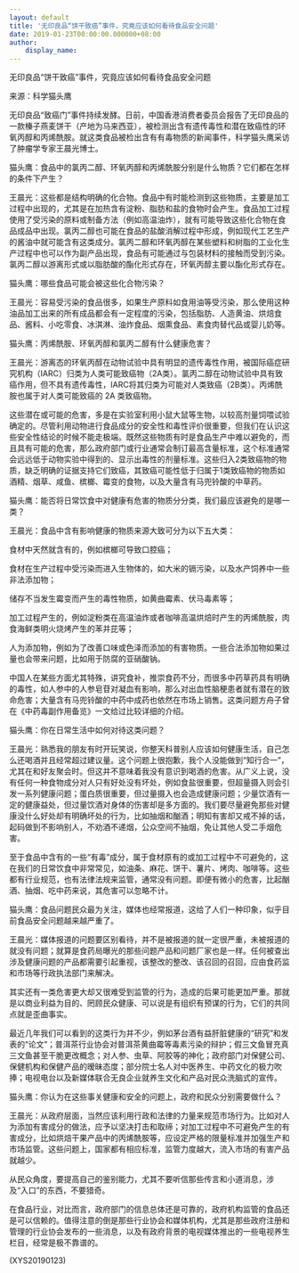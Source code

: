 ```yaml
---
layout: default
title: '无印良品“饼干致癌”事件，究竟应该如何看待食品安全问题'
date: 2019-01-23T00:00:00.000000+08:00
author:
    display_name: 
---
```


无印良品“饼干致癌”事件，究竟应该如何看待食品安全问题

来源：科学猫头鹰

无印良品“致癌门”事件持续发酵。日前，中国香港消费者委员会报告了无印良品的一款榛子燕麦饼干（产地为马来西亚），被检测出含有遗传毒性和潜在致癌性的环氧丙醇和丙烯酰胺。就这类食品被检出含有有毒物质的新闻事件，科学猫头鹰采访了肿瘤学专家王晨光博士。

猫头鹰：食品中的氯丙二醇、环氧丙醇和丙烯酰胺分别是什么物质？它们都在怎样的条件下产生？

王晨光：这些都是结构明确的化合物。食品中有时能检测到这些物质，主要是加工过程中出现的，尤其是在加热含有淀粉、脂肪和盐的食物时会产生。食品加工过程使用了受污染的原料或制备方法（例如高温油炸），就有可能导致这些化合物在食品成品中出现。氯丙二醇也可能在食品的盐酸消解过程中形成，例如现代工艺生产的酱油中就可能含有这类成分。氯丙二醇和环氧丙醇在某些塑料和树脂的工业化生产过程中也可以作为副产品出现，食品有可能通过与包装材料的接触而受到污染。氯丙二醇以游离形式或以脂肪酸的酯化形式存在，环氧丙醇主要以酯化形式存在。

猫头鹰：哪些食品可能会被这些化合物污染？

王晨光：容易受污染的食品很多，如果生产原料如食用油等受污染，那么使用这种油品加工出来的所有成品都会有一定程度的污染，包括脂肪、人造黄油、烘焙食品、酱料、小吃零食、冰淇淋、油炸食品、烟熏食品、素食肉替代品或婴儿奶等。

猫头鹰：丙烯酰胺、环氧丙醇和氯丙二醇有什么健康危害？

王晨光：游离态的环氧丙醇在动物试验中具有明显的遗传毒性作用，被国际癌症研究机构（IARC）归类为人类可能致癌物（2A类）。氯丙二醇在动物试验中具有致癌作用，但不具有遗传毒性，IARC将其归类为可能对人类致癌（2B类）。丙烯酰胺也属于对人类可能致癌的 2A 类致癌物。

这些潜在或可能的危害，多是在实验室利用小鼠大鼠等生物，以较高剂量饲喂试验确定的。尽管利用动物进行食品成分的安全性和毒性评价很重要，但我们在认识这些安全性结论的时候不能走极端。既然这些物质有时是食品生产中难以避免的，而且具有可能的危害，那么政府部门或行业通常会制订最高含量标准，这个标准通常会远远低于动物实验中得到的、显示出毒性的剂量标准。这些归入2类致癌物的物质，缺乏明确的证据支持它们致癌，其致癌可能性低于归属于1类致癌物的物质如酒精、烟草、咸鱼、槟榔、霉变的食物，以及大量含有马兜铃酸的中草药。

猫头鹰：能否将日常饮食中对健康有危害的物质分分类，我们最应该避免的是哪一类？

王晨光：食品中含有影响健康的物质来源大致可分为以下五大类：

食材中天然就含有的，例如槟榔可导致口腔癌；

食材在生产过程中受污染而进入生物体的，如大米的镉污染，以及水产饲养中一些非法添加物；

储存不当发生霉变而产生的毒性物质，如黄曲霉素、伏马毒素等；

加工过程产生的，例如淀粉类在高温油炸或者咖啡高温烘焙时产生的丙烯酰胺，肉食海鲜类明火烧烤产生的苯并芘等；

人为添加物，例如为了改善口味或色泽而添加的有害物质。一些合法添加物如果过量也会带来问题，比如用于防腐的亚硝酸钠。

中国人在某些方面尤其特殊，讲究食补，推崇食药不分，而很多中药草药具有明确的毒性，如人参中的人参皂苷对凝血有影响，那么对出血性脑梗患者就有潜在的致命危害；大量含有马兜铃酸的中药中成药也依然在市场上销售。这类问题方舟子曾在《中药毒副作用备览》一文给过比较详细的介绍。

猫头鹰：你在日常生活中如何对待这类问题？

王晨光：熟悉我的朋友有时开玩笑说，你整天科普别人应该如何健康生活，自己怎么还喝酒并且经常超过建议量。这个问题上很抱歉，我个人没能做到“知行合一”，尤其在和好友聚会时。但这并不意味着我没有意识到喝酒的危害。从广义上说，没有任何一种食物成分对人只有好处没有坏处，例如食盐很重要，但超量摄入则会引发一系列健康问题；蛋白质很重要，但过量摄入也会造成健康问题；少量饮酒有一定的健康益处，但过量饮酒对身体的伤害却是多方面的。我们要尽量避免那些对健康没什么好处却有明确坏处的行为，比如抽烟和酗酒；明知有害却又戒不掉的话，起码做到不影响别人，不劝酒不递烟，公众空间不抽烟，免让其他人受二手烟危害。

至于食品中含有的一些“有毒”成分，属于食材原有的或加工过程中不可避免的，这在我们的日常饮食中非常常见，如油条、麻花、饼干、薯片、烤肉、咖啡等。这些都有行业规范，也有法律法规来监管，通常没有问题。即便有微小的危害，比起酗酒、抽烟、吃中药来说，其危害可以忽略不计。

猫头鹰：食品问题民众最为关注，媒体也经常报道，这给了人们一种印象，似乎目前食品安全问题越来越严重了。

王晨光：媒体报道的问题要区别看待，并不是被报道的就一定很严重，未被报道的就没有问题；就算是食药局曝光的那些问题产品和问题厂家也是一样。任何被查出涉及健康问题的产品都需要引起重视，该整改的整改、该召回的召回，应由食药监和市场等行政执法部门来解决。

其实还有一类危害更大却又很难受到监管的行为，造成的后果可能更加严重。那就是以商业利益为目的、罔顾民众健康、可以说是有组织有预谋的行为，它们的共同点就是歪曲事实。

最近几年我们可以看到的这类行为并不少，例如茅台酒有益肝脏健康的“研究”和发表的“论文”；普洱茶行业协会对普洱茶黄曲霉等毒素污染的辩护；假三文鱼冒充真三文鱼甚至干脆更改概念；对人参、虫草、阿胶等的神化；政府部门对保健公司、保健机构和保健产品的暧昧态度；部分院士名人对中医养生、中药文化的极力吹捧；电视电台以及新媒体联合无良企业就养生文化和产品对民众洗脑式的宣传。

猫头鹰：你认为在这些事关健康和安全的问题上，政府和民众分别需要做什么？

王晨光：从政府层面，当然应该利用行政和法律的力量来规范市场行为。比如对人为添加有害成分的做法，应予以坚决打击和取缔；对加工过程中不可避免产生的有害成分，比如烘焙干果产品中的丙烯酰胺等，应设定严格的限量标准并加强生产和市场监管。这些问题上，国家都有相应标准，监管力度越大，流入市场的有害产品就越少。

从民众角度，要提高自己的鉴别能力，尤其不要听信那些传言和小道消息，涉及“入口”的东西，不要猎奇。

在食品行业，对比而言，政府部门的信息总体还是可靠的，政府机构监管的食品还是可以信赖的。值得注意的倒是那些行业协会和媒体机构，尤其是那些政府注册和管理的行业协会发布的一些消息，以及有政府背景的电视媒体推出的一些电视养生栏目，经常是极不靠谱的。

(XYS20190123)

